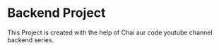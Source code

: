 # Backend Project

This Project is created with the help of Chai aur code youtube channel backend series.
